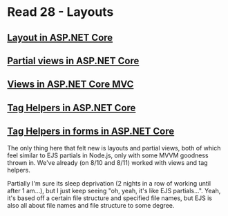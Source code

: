 # Read 28 - Layouts

## [Layout in ASP.NET Core](https://docs.microsoft.com/en-us/aspnet/core/mvc/views/layout?view=aspnetcore-2.1)
## [Partial views in ASP.NET Core](https://docs.microsoft.com/en-us/aspnet/core/mvc/views/partial?view=aspnetcore-2.1)
## [Views in ASP.NET Core MVC](https://docs.microsoft.com/en-us/aspnet/core/mvc/views/overview?view=aspnetcore-2.2)
## [Tag Helpers in ASP.NET Core](https://docs.microsoft.com/en-us/aspnet/core/mvc/views/tag-helpers/intro?view=aspnetcore-2.1)
## [Tag Helpers in forms in ASP.NET Core](https://docs.microsoft.com/en-us/aspnet/core/mvc/views/working-with-forms?view=aspnetcore-2.1)

The only thing here that felt new is layouts and partial views, both of which feel similar to EJS partials in Node.js, only with some MVVM goodness thrown in. We've already (on 8/10 and 8/11) worked with views and tag helpers.

Partially I'm sure its sleep deprivation (2 nights in a row of working until after 1 am...), but I just keep seeing "oh, yeah, it's like EJS partials...". Yeah, it's based off a certain file structure and specified file names, but EJS is also all about file names and file structure to some degree.